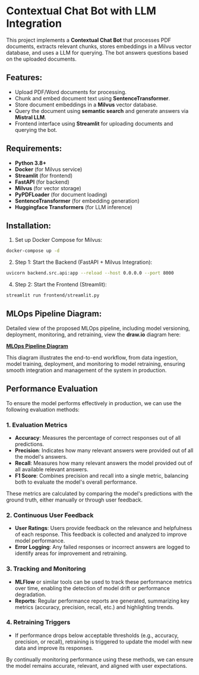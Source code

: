 # Contextual Chat Bot with LLM Integration

This project implements a **Contextual Chat Bot** that processes PDF documents, extracts relevant chunks, stores embeddings in a Milvus vector database, and uses a LLM for querying. The bot answers questions based on the uploaded documents.

## Features:
- Upload PDF/Word documents for processing.
- Chunk and embed document text using **SentenceTransformer**.
- Store document embeddings in a **Milvus** vector database.
- Query the document using **semantic search** and generate answers via **Mistral LLM**.
- Frontend interface using **Streamlit** for uploading documents and querying the bot.

## Requirements:
- **Python 3.8+**
- **Docker** (for Milvus service)
- **Streamlit** (for frontend)
- **FastAPI** (for backend)
- **Milvus** (for vector storage)
- **PyPDFLoader** (for document loading)
- **SentenceTransformer** (for embedding generation)
- **Huggingface Transformers** (for LLM inference)

## Installation:

1. Set up Docker Compose for Milvus:
```bash
docker-compose up -d
```

2. Step 1: Start the Backend (FastAPI + Milvus Integration):
```bash
uvicorn backend.src.api:app --reload --host 0.0.0.0 --port 8000
```

4. Step 2: Start the Frontend (Streamlit):
```bash
streamlit run frontend/streamlit.py
```

## MLOps Pipeline Diagram:

Detailed view of the proposed MLOps pipeline, including model versioning, deployment, monitoring, and retraining, view the **draw.io** diagram here:

[**MLOps Pipeline Diagram**](https://drive.google.com/file/d/1Fn0qvZQoZs24tmiXn8-U8jLZxiJrm-dV/view?usp=sharing)

This diagram illustrates the end-to-end workflow, from data ingestion, model training, deployment, and monitoring to model retraining, ensuring smooth integration and management of the system in production.

## Performance Evaluation

To ensure the model performs effectively in production, we can use the following evaluation methods:

### 1. **Evaluation Metrics**
   - **Accuracy**: Measures the percentage of correct responses out of all predictions.
   - **Precision**: Indicates how many relevant answers were provided out of all the model's answers.
   - **Recall**: Measures how many relevant answers the model provided out of all available relevant answers.
   - **F1 Score**: Combines precision and recall into a single metric, balancing both to evaluate the model's overall performance.

These metrics are calculated by comparing the model's predictions with the ground truth, either manually or through user feedback.

### 2. **Continuous User Feedback**
   - **User Ratings**: Users provide feedback on the relevance and helpfulness of each response. This feedback is collected and analyzed to improve model performance.
   - **Error Logging**: Any failed responses or incorrect answers are logged to identify areas for improvement and retraining.

### 3. **Tracking and Monitoring**
   - **MLFlow** or similar tools can be used to track these performance metrics over time, enabling the detection of model drift or performance degradation.
   - **Reports**: Regular performance reports are generated, summarizing key metrics (accuracy, precision, recall, etc.) and highlighting trends.

### 4. **Retraining Triggers**
   - If performance drops below acceptable thresholds (e.g., accuracy, precision, or recall), retraining is triggered to update the model with new data and improve its responses.

By continually monitoring performance using these methods, we can ensure the model remains accurate, relevant, and aligned with user expectations.

